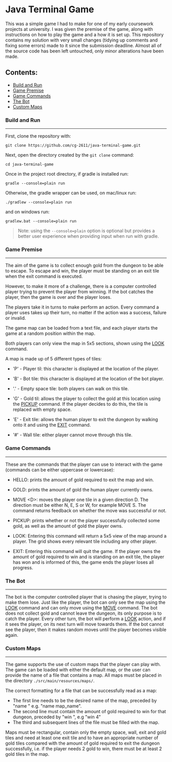 # Java Terminal Game

This was a simple game I had to make for one of my early coursework projects at university. I was given the premise of the game, along with instructions on how to play the game and a how it is set up. This repository contains my solution with very small changes (tidying up comments and fixing some errors) made to it since the submission deadline. Almost all of the source code has been left untouched, only minor alterations have been made.


## Contents:
- [Build and Run](#build-and-run)
- [Game Premise](#game-premise)
- [Game Commands](#game-commands)
- [The Bot](#the-bot)
- [Custom Maps](#custom-maps)


### Build and Run
---
First, clone the repository with:
```
git clone https://github.com/cg-2611/java-terminal-game.git
```
Next, open the directory created by the `git clone` command:
```
cd java-terminal-game
```
Once in the project root directory, if gradle is installed run:
```
gradle --console=plain run
```
Otherwise, the gradle wrapper can be used, on mac/linux run:
```
./gradlew --console=plain run
```
and on windows run:
```
gradlew.bat --console=plain run
```
> Note: using the `--console=plain` option is optional but provides a better user experience when providing input when run with gradle.


### Game Premise
---
The aim of the game is to collect enough gold from the dungeon to be able to escape.
To escape and win, the player must be standing on an exit tile when the exit command is executed.

However, to make it more of a challenge, there is a computer controlled player trying to prevent the player from winning. 
If the bot catches the player, then the game is over and the player loses. 

The players take it in turns to make perform an action.
Every command a player uses takes up their turn, no matter if the action was a success, failure or invalid.

The game map can be loaded from a text file, and each player starts the game at a random position within the map.

Both players can only view the map in 5x5 sections, shown using the [LOOK](#game-commands) command.

A map is made up of 5 different types of tiles:
- 'P' - Player til:  this character is displayed at the location of the player.

- 'B' - Bot tile: this character is displayed at the location of the bot player.

- '.' - Empty space tile: both players can walk on this tile.

- 'G' - Gold til:  allows the player to collect the gold at this location using the [PICKUP](#game-commands) command. If the player decides to do this, the tile is replaced with empty space.

- 'E' - Exit tile: allows the human player to exit the dungeon by walking onto it and using the [EXIT](#game-commands) command.

- '#' - Wall tile: either player cannot move through this tile.


### Game Commands
---
These are the commands that the player can use to interact with the game (commands can be either uppercase or lowercase):
- HELLO: prints the amount of gold required to exit the map and win.

- GOLD: prints the amount of gold the human player currently owns.

- MOVE \<D\>: moves the player one tile in a given direction D. The direction must be either N, E, S or W, for example MOVE S. The command returns feedback on whether the move was successful or not.

- PICKUP: prints whether or not the player successfully collected some gold, as well as the amount of gold the player owns.

- LOOK: Entering this command will return a 5x5 view of the map around a player. The grid shows every relevant tile including any other player.

- EXIT: Entering this command will quit the game. If the player owns the amount of gold required to win and is standing on an exit tile, the player has won and is informed of this, the game ends the player loses all progress.


### The Bot
---
The bot is the computer controlled player that is chasing the player, trying to make them lose. Just like the player, the bot can only see the map using the [LOOK](#game-commands) command and can only move using the [MOVE](#game-commands) command. The bot does not collect gold and cannot leave the dungeon, its only purpose is to catch the player. Every other turn, the bot will perform a [LOOK](#game-commands) action, and if it sees the player, on its next turn will move towards them. If the bot cannot see the player, then it makes random moves until the player becomes visible again.


### Custom Maps
---
The game supports the use of custom maps that the player can play with. The game can be loaded with either the default map, or the user can provide the name of a file that contains a map. All maps must be placed in the directory `./src/main/resources/maps/`.

The correct formatting for a file that can be successfully read as a map: 
- The first line needs to be the desired name of the map, preceded by "name " e.g. "name map_name".
- The second line must contain the amount of gold required to win for that dungeon, preceded by "win ", e.g "win 4"
- The third and subsequent lines of the file must be filled with the map.

Maps must be rectangular, contain only the empty space, wall, exit and gold tiles and need at least one exit tile and to have an appropriate number of gold tiles compared with the amount of gold required to exit the dungeon successfully, i.e. if the player needs 2 gold to win, there must be at least 2 gold tiles in the map.
